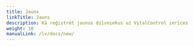 ```yaml
---
title: Jauns
linkTitle: Jauns
description: Kā reģistrēt jaunus dzīvniekus uz VitalControl ierīces
weight: 10
manualLink: /lv/docs/new/
---
```

<script>
  window.location.href = "/lv/docs/new/";
</script>
